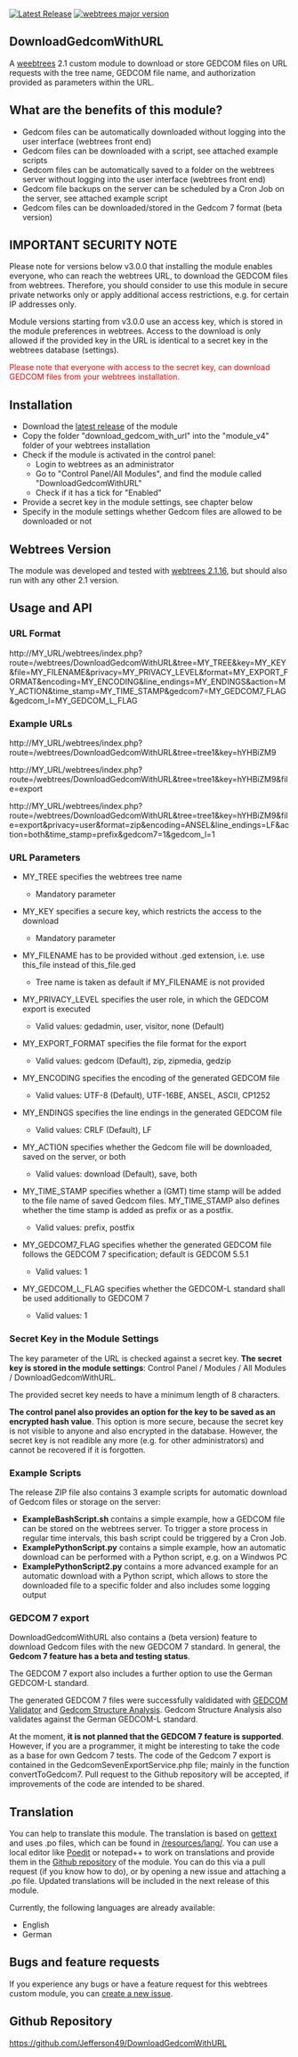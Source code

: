 [![Latest Release](https://img.shields.io/github/v/release/Jefferson49/DownloadGedcomWithURL?display_name=tag)](https://github.com/Jefferson49/DownloadGedcomWithURL/releases/latest)
[![webtrees major version](https://img.shields.io/badge/webtrees-v2.1.x-green)](https://webtrees.net/download)

## DownloadGedcomWithURL
A [weebtrees](https://webtrees.net) 2.1 custom module to download or store GEDCOM files on URL requests with the tree name, GEDCOM file name, and authorization provided as parameters within the URL.

## What are the benefits of this module?
+ Gedcom files can be automatically downloaded without logging into the user interface (webtrees front end)
+ Gedcom files can be downloaded with a script, see attached example scripts
+ Gedcom files can be automatically saved to a folder on the webtrees server without logging into the user interface (webtrees front end)
+ Gedcom file backups on the server can be scheduled by a Cron Job on the server, see attached example script
+ Gedcom files can be downloaded/stored in the Gedcom 7 format (beta version)

## IMPORTANT SECURITY NOTE  
Please note for versions below v3.0.0 that installing the module enables everyone, who can reach the webtrees URL, to download the GEDCOM files from webtrees. Therefore, you should consider to use this module in secure private networks only or apply additional access restrictions, e.g. for certain IP addresses only.

Module versions starting from v3.0.0 use an access key, which is stored in the module preferences in webtrees. Access to the download is only allowed if the provided key in the URL is identical to a secret key in the webtrees database (settings). 

<span style="color:red">Please note that everyone with access to the secret key, can download GEDCOM files from your webtrees installation.</span>

## Installation
+ Download the [latest release](https://github.com/Jefferson49/DownloadGedcomWithURL/releases/latest) of the module
+ Copy the folder "download_gedcom_with_url" into the "module_v4" folder of your webtrees installation
+ Check if the module is activated in the control panel:
    + Login to webtrees as an administrator
	+ Go to "Control Panel/All Modules", and find the module called "DownloadGedcomWithURL"
	+ Check if it has a tick for "Enabled"
+ Provide a secret key in the module settings, see chapter below
+ Specify in the module settings whether Gedcom files are allowed to be downloaded or not

## Webtrees Version
The module was developed and tested with [webtrees 2.1.16](https://webtrees.net/download), but should also run with any other 2.1 version.

## Usage and API

### URL Format
http://MY_URL/webtrees/index.php?route=/webtrees/DownloadGedcomWithURL&tree=MY_TREE&key=MY_KEY&file=MY_FILENAME&privacy=MY_PRIVACY_LEVEL&format=MY_EXPORT_FORMAT&encoding=MY_ENCODING&line_endings=MY_ENDINGS&action=MY_ACTION&time_stamp=MY_TIME_STAMP&gedcom7=MY_GEDCOM7_FLAG&gedcom_l=MY_GEDCOM_L_FLAG

### Example URLs  
http://MY_URL/webtrees/index.php?route=/webtrees/DownloadGedcomWithURL&tree=tree1&key=hYHBiZM9

http://MY_URL/webtrees/index.php?route=/webtrees/DownloadGedcomWithURL&tree=tree1&key=hYHBiZM9&file=export

http://MY_URL/webtrees/index.php?route=/webtrees/DownloadGedcomWithURL&tree=tree1&key=hYHBiZM9&file=export&privacy=user&format=zip&encoding=ANSEL&line_endings=LF&action=both&time_stamp=prefix&gedcom7=1&gedcom_l=1

### URL Parameters  
* MY_TREE specifies the webtrees tree name
  * Mandatory parameter

* MY_KEY specifies a secure key, which restricts the access to the download
  * Mandatory parameter

* MY_FILENAME has to be provided without .ged extension, i.e. use this_file instead of this_file.ged
  * Tree name is taken as default if MY_FILENAME is not provided

* MY_PRIVACY_LEVEL specifies the user role, in which the GEDCOM export is executed
  * Valid values: gedadmin, user, visitor, none (Default)

* MY_EXPORT_FORMAT specifies the file format for the export
  * Valid values: gedcom (Default), zip, zipmedia, gedzip

* MY_ENCODING specifies the encoding of the generated GEDCOM file
  * Valid values: UTF-8 (Default), UTF-16BE, ANSEL, ASCII, CP1252

* MY_ENDINGS specifies the line endings in the generated GEDCOM file
  * Valid values: CRLF (Default), LF

* MY_ACTION specifies whether the Gedcom file will be downloaded, saved on the server, or both
  * Valid values: download (Default), save, both

* MY_TIME_STAMP specifies whether a (GMT) time stamp will be added to the file name of saved Gedcom files. MY_TIME_STAMP also defines whether the time stamp is added as prefix or as a postfix.
  * Valid values: prefix, postfix

* MY_GEDCOM7_FLAG specifies whether the generated GEDCOM file follows the GEDCOM 7 specification; default is GEDCOM 5.5.1
  * Valid values: 1
   
* MY_GEDCOM_L_FLAG specifies whether the GEDCOM-L standard shall be used additionally to GEDCOM 7
  * Valid values: 1

### Secret Key in the Module Settings
The key parameter of the URL is checked against a secret key. **The secret key is stored in the module settings**: Control Panel / Modules / All Modules / DownloadGedcomWithURL.

The provided secret key needs to have a minimum length of 8 characters.

**The control panel also provides an option for the key to be saved as an encrypted hash value**. This option is more secure, because the secret key is not visible to anyone and also encrypted in the database. However, the secret key is not readible any more (e.g. for other administrators) and cannot be recovered if it is forgotten.

### Example Scripts 
The release ZIP file also contains 3 example scripts for automatic download of Gedcom files or storage on the server:
+ **ExampleBashScript.sh** contains a simple example, how a GEDCOM file can be stored on the webtrees server. To trigger a store process in regular time intervals, this bash script could be triggered by a Cron Job.
+ **ExamplePythonScript.py** contains a simple example, how an automatic download can be performed with a Python script, e.g. on a Windwos PC
+ **ExamplePythonScript2.py** contains a more advanced example for an automatic download with a Python script, which allows to store the downloaded file to a specific folder and also includes some logging output

### GEDCOM 7 export
DownloadGedcomWithURL also contains a (beta version) feature to download Gedcom files with the new GEDCOM 7 standard. In general, the **Gedcom 7 feature has a beta and testing status**. 

The GEDCOM 7 export also includes a further option to use the German GEDCOM-L standard.

The generated GEDCOM 7 files were successfully valdidated with [GEDCOM Validator](https://chronoplexsoftware.com/gedcomvalidator/) and 
[Gedcom Structure Analysis](https://ofb.hesmer.name/main_gsp_e.html#Analyse). Gedcom Structure Analysis also validates against the German GEDCOM-L standard.

At the moment, **it is not planned that the GEDCOM 7 feature is supported**. However, if you are a programmer, it might be interesting to take the code as a base for own Gedcom 7 tests. The code of the Gedcom 7 export is contained in the GedcomSevenExportService.php file; mainly in the function convertToGedcom7. Pull request to the Github repository will be accepted, if improvements of the code are intended to be shared.

## Translation
You can help to translate this module. The translation is based on [gettext](https://en.wikipedia.org/wiki/Gettext) and uses .po files, which can be found in [/resources/lang/](https://github.com/Jefferson49/DownloadGedcomWithURL/tree/main/resources/lang). You can use a local editor like [Poedit](https://poedit.net/) or notepad++ to work on translations and provide them in the [Github repository](https://github.com/Jefferson49/DownloadGedcomWithURL) of the module. You can do this via a pull request (if you know how to do), or by opening a new issue and attaching a .po file. Updated translations will be included in the next release of this module.

Currently, the following languages are already available:
+ English
+ German

## Bugs and feature requests
If you experience any bugs or have a feature request for this webtrees custom module, you can [create a new issue](https://github.com/Jefferson49/DownloadGedcomWithURL/issues).

## Github Repository
https://github.com/Jefferson49/DownloadGedcomWithURL